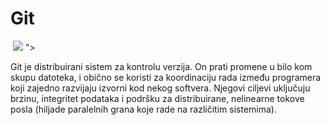 # Git
<p align="left">
  <img src "<a href="https://lh3.googleusercontent.com/IlrZynnfHTATBIW8af9yKpHPER36XUhLt4eoitQBIW_C88qzbDOBiFL0uHehQA2AuD9Wbgr7OfXYyiWymlaX54Gh4ljwtXsOEyZkdG2NK1IGaeJnM4aozmUpE6CzwLHCyfao74kkAw=w2400?source=screenshot.guru"> <img src="https://lh3.googleusercontent.com/IlrZynnfHTATBIW8af9yKpHPER36XUhLt4eoitQBIW_C88qzbDOBiFL0uHehQA2AuD9Wbgr7OfXYyiWymlaX54Gh4ljwtXsOEyZkdG2NK1IGaeJnM4aozmUpE6CzwLHCyfao74kkAw=w512-h315-p-k" /> </a>">
</p>
Git je distribuirani sistem za kontrolu verzija. On prati promene u bilo kom skupu datoteka, i obično se koristi za koordinaciju rada između programera koji zajedno razvijaju izvorni kod nekog softvera. Njegovi ciljevi uključuju brzinu, integritet podataka i podršku za distribuirane, nelinearne tokove posla (hiljade paralelnih grana koje rade na različitim sistemima).
